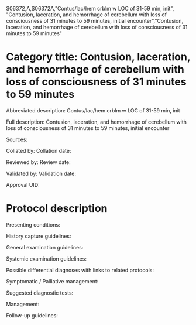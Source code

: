 S06372,A,S06372A,"Contus/lac/hem crblm w LOC of 31-59 min, init", "Contusion, laceration, and hemorrhage of cerebellum with loss of consciousness of 31 minutes to 59 minutes, initial encounter","Contusion, laceration, and hemorrhage of cerebellum with loss of consciousness of 31 minutes to 59 minutes"
# Category title: Contusion, laceration, and hemorrhage of cerebellum with loss of consciousness of 31 minutes to 59 minutes

Abbreviated description: Contus/lac/hem crblm w LOC of 31-59 min, init

Full description: Contusion, laceration, and hemorrhage of cerebellum with loss of consciousness of 31 minutes to 59 minutes, initial encounter

Sources:

Collated by:
Collation date:

Reviewed by:
Review date:

Validated by:
Validation date:

Approval UID:

# Protocol description

Presenting conditions:

History capture guidelines:

General examination guidelines:

Systemic examination guidelines:

Possible differential diagnoses with links to related protocols:

Symptomatic / Palliative management:

Suggested diagnostic tests:

Management:

Follow-up guidelines:
